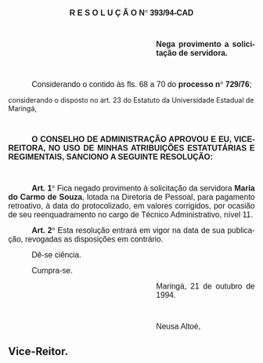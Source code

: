 <body lang=PT-BR style='tab-interval:36.0pt'>

<div class=Section1>

<p class=MsoNormal align=center style='text-align:center'><b><span
style='font-size:12.0pt;mso-bidi-font-size:10.0pt;font-family:Arial'>R E S O L
U Ç Ã O N</span></b><b><span style='font-size:12.0pt;mso-bidi-font-size:10.0pt;
font-family:Symbol;mso-ascii-font-family:Arial;mso-hansi-font-family:Arial;
mso-bidi-font-family:Arial;mso-char-type:symbol;mso-symbol-font-family:Symbol'><span
style='mso-char-type:symbol;mso-symbol-font-family:Symbol'>°</span></span></b><b><span
style='font-size:12.0pt;mso-bidi-font-size:10.0pt;font-family:Arial'>
393/94-CAD<o:p></o:p></span></b></p>

<p class=MsoNormal style='text-align:justify'><b><span style='font-size:12.0pt;
mso-bidi-font-size:10.0pt;font-family:Arial'><![if !supportEmptyParas]>&nbsp;<![endif]><o:p></o:p></span></b></p>

<p class=MsoNormal style='margin-left:8.0cm;text-align:justify'><b><span
style='font-size:12.0pt;mso-bidi-font-size:10.0pt;font-family:Arial'>Nega
provimento a solicitação de servidora.<o:p></o:p></span></b></p>

<p class=MsoNormal style='text-align:justify'><span style='font-size:12.0pt;
mso-bidi-font-size:10.0pt;font-family:Arial'><![if !supportEmptyParas]>&nbsp;<![endif]><o:p></o:p></span></p>

<p class=MsoNormal style='text-align:justify;text-indent:36.0pt;page-break-after:
avoid;mso-outline-level:1'><span style='font-size:12.0pt;mso-bidi-font-size:
10.0pt;font-family:Arial'>Considerando o contido às fls. 68 a 70 do <b>processo
n</b></span><b><span style='font-size:12.0pt;mso-bidi-font-size:10.0pt;
font-family:Symbol;mso-ascii-font-family:Arial;mso-hansi-font-family:Arial;
mso-bidi-font-family:Arial;mso-char-type:symbol;mso-symbol-font-family:Symbol'><span
style='mso-char-type:symbol;mso-symbol-font-family:Symbol'>°</span></span></b><b><span
style='font-size:12.0pt;mso-bidi-font-size:10.0pt;font-family:Arial'> 729/76</span></b><span
style='font-size:12.0pt;mso-bidi-font-size:10.0pt;font-family:Arial'>;<o:p></o:p></span></p>

<p class=MsoBodyTextIndent>considerando o disposto no art. 23 do Estatuto da
Universidade Estadual de Maringá,</p>

<p class=MsoNormal style='text-align:justify;text-indent:36.0pt;page-break-after:
avoid;mso-outline-level:1'><span style='font-size:12.0pt;mso-bidi-font-size:
10.0pt;font-family:Arial'><![if !supportEmptyParas]>&nbsp;<![endif]><o:p></o:p></span></p>

<p class=MsoNormal style='text-align:justify;text-indent:36.0pt;page-break-after:
avoid;mso-outline-level:1'><b><span style='font-size:12.0pt;mso-bidi-font-size:
10.0pt;font-family:Arial'>O CONSELHO DE ADMINISTRAÇÃO APROVOU E EU,
VICE-REITORA, NO USO DE MINHAS ATRIBUIÇÕES ESTATUTÁRIAS E REGIMENTAIS, SANCIONO
A SEGUINTE RESOLUÇÃO:<o:p></o:p></span></b></p>

<p class=MsoNormal style='text-align:justify;text-indent:36.0pt;page-break-after:
avoid;mso-outline-level:1'><span style='font-size:12.0pt;mso-bidi-font-size:
10.0pt;font-family:Arial'><![if !supportEmptyParas]>&nbsp;<![endif]><o:p></o:p></span></p>

<p class=MsoNormal style='text-align:justify;text-indent:36.0pt;page-break-after:
avoid;mso-outline-level:1'><b><span style='font-size:12.0pt;mso-bidi-font-size:
10.0pt;font-family:Arial'>Art. 1</span></b><b><span style='font-size:12.0pt;
mso-bidi-font-size:10.0pt;font-family:Symbol;mso-ascii-font-family:Arial;
mso-hansi-font-family:Arial;mso-bidi-font-family:Arial;mso-char-type:symbol;
mso-symbol-font-family:Symbol'><span style='mso-char-type:symbol;mso-symbol-font-family:
Symbol'>°</span></span></b><span style='font-size:12.0pt;mso-bidi-font-size:
10.0pt;font-family:Arial'> Fica negado provimento à solicitação da servidora <b>Maria
do Carmo de Souza</b>, lotada na Diretoria de Pessoal, para pagamento
retroativo, à data do protocolizado, em valores corrigidos, por ocasião de seu
reenquadramento no cargo de Técnico Administrativo, nível 11.<o:p></o:p></span></p>

<p class=MsoNormal style='text-align:justify;text-indent:36.0pt;page-break-after:
avoid;mso-outline-level:1'><b><span style='font-size:12.0pt;mso-bidi-font-size:
10.0pt;font-family:Arial'>Art. 2</span></b><b><span style='font-size:12.0pt;
mso-bidi-font-size:10.0pt;font-family:Symbol;mso-ascii-font-family:Arial;
mso-hansi-font-family:Arial;mso-bidi-font-family:Arial;mso-char-type:symbol;
mso-symbol-font-family:Symbol'><span style='mso-char-type:symbol;mso-symbol-font-family:
Symbol'>°</span></span></b><span style='font-size:12.0pt;mso-bidi-font-size:
10.0pt;font-family:Arial'> Esta resolução entrará em vigor na data de sua
publicação, revogadas as disposições em contrário.<o:p></o:p></span></p>

<p class=MsoNormal style='text-align:justify;text-indent:36.0pt;page-break-after:
avoid;mso-outline-level:1'><span style='font-size:12.0pt;mso-bidi-font-size:
10.0pt;font-family:Arial'>Dê-se ciência.<o:p></o:p></span></p>

<p class=MsoNormal style='text-align:justify;text-indent:36.0pt;page-break-after:
avoid;mso-outline-level:1'><span style='font-size:12.0pt;mso-bidi-font-size:
10.0pt;font-family:Arial'>Cumpra-se.<o:p></o:p></span></p>

<p class=MsoNormal style='margin-left:8.0cm;text-align:justify'><span
style='font-size:12.0pt;mso-bidi-font-size:10.0pt;font-family:Arial'>Maringá,
21 de outubro de 1994.<o:p></o:p></span></p>

<p class=MsoNormal style='margin-left:8.0cm;text-align:justify'><span
style='font-size:12.0pt;mso-bidi-font-size:10.0pt;font-family:Arial'><![if !supportEmptyParas]>&nbsp;<![endif]><o:p></o:p></span></p>

<p class=MsoNormal style='margin-left:8.0cm;text-align:justify'><span
style='font-size:12.0pt;mso-bidi-font-size:10.0pt;font-family:Arial'>Neusa
Altoé,<o:p></o:p></span></p>

<h2><span style='mso-ansi-language:PT-BR'>Vice-Reitor.<o:p></o:p></span></h2>

</div>

</body>
